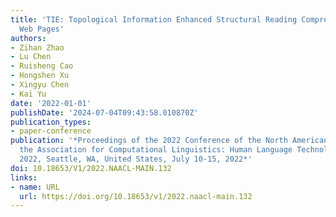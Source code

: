 ```yaml
---
title: 'TIE: Topological Information Enhanced Structural Reading Comprehension on
  Web Pages'
authors:
- Zihan Zhao
- Lu Chen
- Ruisheng Cao
- Hongshen Xu
- Xingyu Chen
- Kai Yu
date: '2022-01-01'
publishDate: '2024-07-04T09:43:58.010870Z'
publication_types:
- paper-conference
publication: '*Proceedings of the 2022 Conference of the North American Chapter of
  the Association for Computational Linguistics: Human Language Technologies, NAACL
  2022, Seattle, WA, United States, July 10-15, 2022*'
doi: 10.18653/V1/2022.NAACL-MAIN.132
links:
- name: URL
  url: https://doi.org/10.18653/v1/2022.naacl-main.132
---
```

